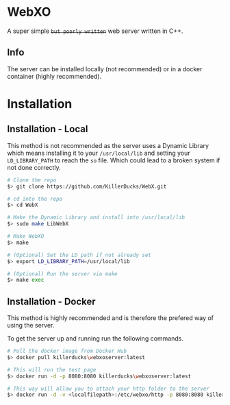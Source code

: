 # WebXO
A super simple ~~`but poorly written`~~ web server written in C++.

## Info

The server can be installed locally (not recommended) or in a docker container (highly recommended).

# Installation

## Installation - Local
This method is not recommended as the server uses a Dynamic Library which means installing it to your ``/usr/local/lib`` and setting your ``LD_LIBRARY_PATH`` to reach the `so` file. Which could lead to a broken system if not done correctly.

```sh
# Clone the repo
$> git clone https://github.com/KillerDucks/WebX.git

# cd into the repo
$> cd WebX

# Make the Dynamic Library and install into /usr/local/lib
$> sudo make LibWebX

# Make WebXO
$> make

# (Optional) Set the LD path if not already set
$> export LD_LIBRARY_PATH=/usr/local/lib

# (Optional) Run the server via make
$> make exec
```

## Installation - Docker
This method is highly recommended and is therefore the prefered way of using the server.

To get the server up and running run the following commands.

```sh
# Pull the docker image from Docker Hub
$> docker pull killerducks\webxoserver:latest

# This will run the test page
$> docker run -d -p 8080:8080 killerducks\webxoserver:latest

# This way will allow you to attach your http folder to the server
$> docker run -d -v <localfilepath>:/etc/webxo/http -p 8080:8080 killerducks\webxoserver:latest
```
